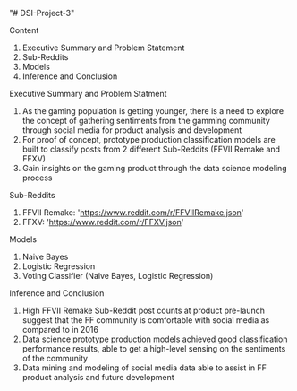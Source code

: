 "# DSI-Project-3" 

Content
1. Executive Summary and Problem Statement
2. Sub-Reddits
3. Models
4. Inference and Conclusion

Executive Summary and Problem Statment
1. As the gaming population is getting younger, there is a need to explore the concept of gathering sentiments from the gamming community through social media for product analysis and development
2. For proof of concept, prototype production classification models are built to classify posts from 2 different Sub-Reddits (FFVII Remake and FFXV)
3. Gain insights on the gaming product through the data science modeling process

Sub-Reddits
1. FFVII Remake: 'https://www.reddit.com/r/FFVIIRemake.json'
2. FFXV: 'https://www.reddit.com/r/FFXV.json'

Models
1. Naive Bayes
2. Logistic Regression
3. Voting Classifier (Naive Bayes, Logistic Regression)

Inference and Conclusion
1. High FFVII Remake Sub-Reddit post counts at product pre-launch suggest that the FF community is comfortable with social media as compared to in 2016
2. Data science prototype production models achieved good classification performance results, able to get a high-level sensing on the sentiments of the community
3. Data mining and modeling of social media data able to assist in FF product analysis and future development  
